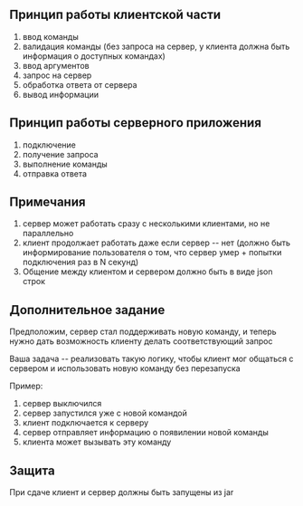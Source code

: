 ## Принцип работы клиентской части

1. ввод команды 
2. валидация команды (без запроса на сервер, у клиента должна быть информация о доступных командах)
3. ввод аргументов 
4. запрос на сервер 
5. обработка ответа от сервера 
6. вывод информации 


## Принцип работы серверного приложения

1. подключение 
3. получение запроса
4. выполнение команды
5. отправка ответа


## Примечания

1. сервер может работать сразу с несколькими клиентами, но не параллельно 
2. клиент продолжает работать даже если сервер -- нет (должно быть информирование пользователя о том, что сервер умер + попытки подключения раз в N секунд)
3. Общение между клиентом и сервером должно быть в виде json строк


## Дополнительное задание

Предположим, сервер стал поддерживать новую команду, и теперь нужно дать возможность клиенту делать соответствующий запрос

Ваша задача -- реализовать такую логику, чтобы клиент мог общаться с сервером и использовать новую команду без перезапуска

Пример:
1. сервер выключился 
2. сервер запустился уже с новой командой
3. клиент подключается к серверу
4. сервер отправляет информацию о появилении новой команды
5. клиента может вызывать эту команду


## Защита

При сдаче клиент и сервер должны быть запущены из jar
